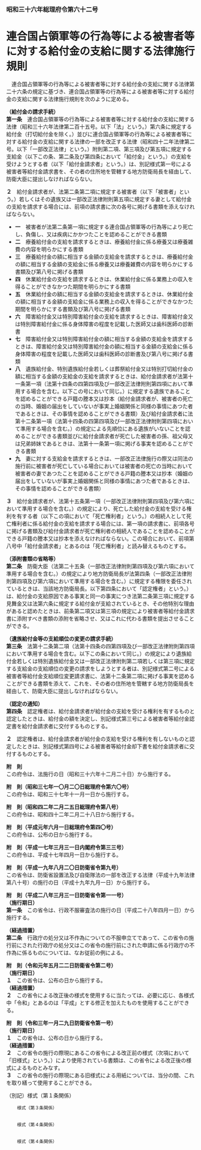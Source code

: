 ### 昭和三十六年総理府令第六十二号  
# 連合国占領軍等の行為等による被害者等に対する給付金の支給に関する法律施行規則  
　連合国占領軍等の行為等による被害者等に対する給付金の支給に関する法律第二十六条の規定に基づき、連合国占領軍等の行為等による被害者等に対する給付金の支給に関する法律施行規則を次のように定める。  
  
**（給付金の請求手続）**  
**第一条**　連合国占領軍等の行為等による被害者等に対する給付金の支給に関する法律（昭和三十六年法律第二百十五号。以下「法」という。）第六条に規定する給付金（打切給付金を除く。）並びに連合国占領軍等の行為等による被害者等に対する給付金の支給に関する法律の一部を改正する法律（昭和四十二年法律第二号。以下「一部改正法律」という。）附則第二項、第三項及び第五項に規定する支給金（以下この条、第二条及び第四条において「給付金」という。）の支給を受けようとする者（以下「給付金請求者」という。）は、別記様式第一号による被害者等給付金請求書を、その者の住所地を管轄する地方防衛局長を経由して、防衛大臣に提出しなければならない。  
  
**２**　給付金請求者が、法第二条第二項に規定する被害者（以下「被害者」という。）若しくはその遺族又は一部改正法律附則第五項に規定する妻として給付金の支給を請求する場合には、前項の請求書に次の各号に掲げる書類を添えなければならない。  
* **一**　被害者が法第二条第一項に規定する連合国占領軍等の行為等により死亡し、負傷し、又は疾病にかかつたことを認めることができる書類  
* **二**　療養給付金の支給を請求するときは、療養給付金に係る療養又は療養雑費の内容を明らかにする書類  
* **三**　療養給付金の額に相当する金額の支給金を請求するときは、療養給付金の額に相当する金額の支給金に係る療養又は療養雑費の内容を明らかにする書類及び第八号に掲げる書類  
* **四**　休業給付金の支給を請求するときは、休業給付金に係る業務上の収入を得ることができなかつた期間を明らかにする書類  
* **五**　休業給付金の額に相当する金額の支給金を請求するときは、休業給付金の額に相当する金額の支給金に係る業務上の収入を得ることができなかつた期間を明らかにする書類及び第八号に掲げる書類  
* **六**　障害給付金又は特別障害給付金の支給を請求するときは、障害給付金又は特別障害給付金に係る身体障害の程度を記載した医師又は歯科医師の診断書  
* **七**　障害給付金又は特別障害給付金の額に相当する金額の支給金を請求するときは、障害給付金又は特別障害給付金の額に相当する金額の支給金に係る身体障害の程度を記載した医師又は歯科医師の診断書及び第八号に掲げる書類  
* **八**　遺族給付金、特別遺族給付金若しくは葬祭給付金又は特別打切給付金の額に相当する金額の支給金の支給を請求するときは、給付金請求者が法第十一条第一項（法第十四条の四第四項及び一部改正法律附則第四項において準用する場合を含む。以下この号において同じ。）に規定する遺族であることを認めることができる戸籍の謄本又は抄本（給付金請求者が、被害者の死亡の当時、婚姻の届出をしていないが事実上婚姻関係と同様の事情にあつた者であるときは、その事情を認めることができる書類）及び給付金請求者に法第十二条第一項（法第十四条の四第四項及び一部改正法律附則第四項において準用する場合を含む。）の規定による先順位にある遺族がいないことを認めることができる書類並びに給付金請求者が死亡した被害者の孫、祖父母又は兄弟姉妹であるときは、法第十一条第一項に掲げる事実を認めることができる書類  
* **九**　妻に対する支給金を請求するときは、一部改正法律施行の際又は同法の施行前に被害者が死亡している場合においては被害者の死亡の当時において被害者の妻であつたことを認めることができる戸籍の謄本又は抄本（婚姻の届出をしていないが事実上婚姻関係と同様の事情にあつた者であるときは、その事情を認めることができる書類）  
  
**３**　給付金請求者が、法第十五条第一項（一部改正法律附則第四項及び第六項において準用する場合を含む。）の規定により、死亡した給付金の支給を受ける権利を有する者（以下この項において「死亡権利者」という。）の相続人として死亡権利者に係る給付金の支給を請求する場合には、第一項の請求書に、前項各号に掲げる書類及び給付金請求者が死亡権利者の相続人であることを認めることができる戸籍の謄本又は抄本を添えなければならない。この場合において、前項第八号中「給付金請求者」とあるのは「死亡権利者」と読み替えるものとする。  
  
**（添附書類の省略等）**  
**第二条**　防衛大臣（法第二十五条（一部改正法律附則第四項及び第六項において準用する場合を含む。）の規定により地方防衛局長が法第四条（一部改正法律附則第四項及び第六項において準用する場合を含む。）に規定する権限を委任されているときは、当該地方防衛局長。以下第四条において「認定権者」という。）は、給付金の支給原因である事実と同一の事実につき法第二条第三項に規定する見舞金又は法第六条に規定する給付金が支給されているとき、その他特別な理由があると認めたときは、前条第二項又は第三項の規定により被害者等給付金請求書に添附すべき書類の添附を省略させ、又はこれに代わる書類を提出させることができる。  
  
**（遺族給付金等の支給順位の変更の請求手続）**  
**第三条**　法第十二条第二項（法第十四条の四第四項及び一部改正法律附則第四項において準用する場合を含む。以下この条において同じ。）の規定により遺族給付金若しくは特別遺族給付金又は一部改正法律附則第二項若しくは第三項に規定する支給金の支給順位の変更の請求をしようとする者は、別記様式第二号による被害者等給付金支給順位変更請求書に、法第十二条第二項に掲げる事実を認めることができる書類を添えて、これを、その者の住所地を管轄する地方防衛局長を経由して、防衛大臣に提出しなければならない。  
  
**（認定の通知）**  
**第四条**　認定権者は、給付金請求者が給付金の支給を受ける権利を有するものと認定したときは、給付金の額を決定し、別記様式第三号による被害者等給付金認定書を給付金請求者に交付するものとする。  
  
**２**　認定権者は、給付金請求者が給付金の支給を受ける権利を有しないものと認定したときは、別記様式第四号による被害者等給付金却下書を給付金請求者に交付するものとする。  
  
**附　則**  
この府令は、法施行の日（昭和三十六年十二月二十日）から施行する。  
  
**附　則（昭和三七年一〇月二〇日総理府令第六〇号）**  
この府令は、昭和三十七年十一月一日から施行する。  
  
**附　則（昭和四二年二月二五日総理府令第八号）**  
この府令は、昭和四十二年二月二十八日から施行する。  
  
**附　則（平成元年六月一日総理府令第四〇号）**  
この府令は、公布の日から施行する。  
  
**附　則（平成一七年三月三一日内閣府令第三三号）**  
この府令は、平成十七年四月一日から施行する。  
  
**附　則（平成一九年八月二〇日防衛省令第九号）**  
この省令は、防衛省設置法及び自衛隊法の一部を改正する法律（平成十九年法律第八十号）の施行の日（平成十九年九月一日）から施行する。  
  
**附　則（平成二八年三月三一日防衛省令第一一号）**  
**（施行期日）**  
**第一条**　この省令は、行政不服審査法の施行の日（平成二十八年四月一日）から施行する。  
  
**（経過措置）**  
**第二条**　行政庁の処分又は不作為についての不服申立てであって、この省令の施行前にされた行政庁の処分又はこの省令の施行前にされた申請に係る行政庁の不作為に係るものについては、なお従前の例による。  
  
**附　則（令和元年五月二二日防衛省令第二号）**  
**（施行期日）**  
**１**　この省令は、公布の日から施行する。  
**（経過措置）**  
**２**　この省令による改正後の様式を使用するに当たっては、必要に応じ、各様式中「令和」とあるのは「平成」とする修正を加えたものを使用することができる。  
  
**附　則（令和三年一月二九日防衛省令第一号）**  
**（施行期日）**  
**１**　この省令は、公布の日から施行する。  
**（経過措置）**  
**２**　この省令の施行の際現にあるこの省令による改正前の様式（次項において「旧様式」という。）により使用されている書類は、この省令による改正後の様式によるものとみなす。  
**３**　この省令の施行の際現にある旧様式による用紙については、当分の間、これを取り繕って使用することができる。  
  
（別記）様式（第１条関係）  

          
        様式（第３条関係）  

          
        様式（第４条関係）  

          
        様式（第４条関係）  

          
        